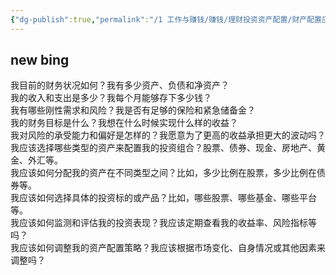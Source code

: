 ```yaml
---
{"dg-publish":true,"permalink":"/1 工作与赚钱/赚钱/理财投资资产配置/财产配置应该咨询的问题/","title":"财产配置应该咨询的问题"}
---
```


## new bing
我目前的财务状况如何？我有多少资产、负债和净资产？  
我的收入和支出是多少？我每个月能够存下多少钱？  
我有哪些刚性需求和风险？我是否有足够的保险和紧急储备金？  
我的财务目标是什么？我想在什么时候实现什么样的收益？  
我对风险的承受能力和偏好是怎样的？我愿意为了更高的收益承担更大的波动吗？  
我应该选择哪些类型的资产来配置我的投资组合？股票、债券、现金、房地产、黄金、外汇等。  
我应该如何分配我的资产在不同类型之间？比如，多少比例在股票，多少比例在债券等。  
我应该如何选择具体的投资标的或产品？比如，哪些股票、哪些基金、哪些平台等。  
我应该如何监测和评估我的投资表现？我应该定期查看我的收益率、风险指标等吗？  
我应该如何调整我的资产配置策略？我应该根据市场变化、自身情况或其他因素来调整吗？
